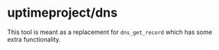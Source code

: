 # uptimeproject/dns

This tool is meant as a replacement for `dns_get_record` which has some extra functionality.
